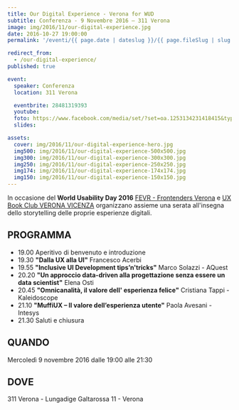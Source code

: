 ```yaml
---
title: Our Digital Experience - Verona for WUD
subtitle: Conferenza - 9 Novembre 2016 – 311 Verona
image: img/2016/11/our-digital-experience.jpg
date: 2016-10-27 19:00:00
permalink: '/eventi/{{ page.date | dateslug }}/{{ page.fileSlug | slug }}/index.html'

redirect_from:
  - /our-digital-experience/
published: true

event:
  speaker: Conferenza
  location: 311 Verona

  eventbrite: 28481319393
  youtube:
  foto: https://www.facebook.com/media/set/?set=oa.1253134231418415&type=3
  slides:

assets:
  cover: img/2016/11/our-digital-experience-hero.jpg
  img500: img/2016/11/our-digital-experience-500x500.jpg
  img300: img/2016/11/our-digital-experience-300x300.jpg
  img250: img/2016/11/our-digital-experience-250x250.jpg
  img174: img/2016/11/our-digital-experience-174x174.jpg
  img150: img/2016/11/our-digital-experience-150x150.jpg
---
```


In occasione del **World Usability Day 2016** [FEVR - Frontenders Verona](https://www.facebook.com/groups/frontendersverona/) e [UX Book Club VERONA VICENZA](https://www.facebook.com/groups/910429565681407/) organizzano
assieme una serata all'insegna dello storytelling delle proprie esperienze digitali.

## PROGRAMMA

- 19.00 Aperitivo di benvenuto e introduzione
- 19.30 **"Dalla UX alla UI"** Francesco Acerbi
- 19.55 **"Inclusive UI Development tips’n'tricks"** Marco Solazzi - AQuest
- 20.20 **"Un approccio data-driven alla progettazione senza essere un data scientist"** Elena Osti
- 20.45 **"Omnicanalità, il valore dell' esperienza felice"** Cristiana Tappi - Kaleidoscope
- 21.10 **"MuffiUX – Il valore dell’esperienza utente"** Paola Avesani - Intesys
- 21.30 Saluti e chiusura

## QUANDO

Mercoledì 9 novembre 2016 dalle 19:00 alle 21:30

## DOVE

311 Verona - Lungadige Galtarossa 11 - Verona

